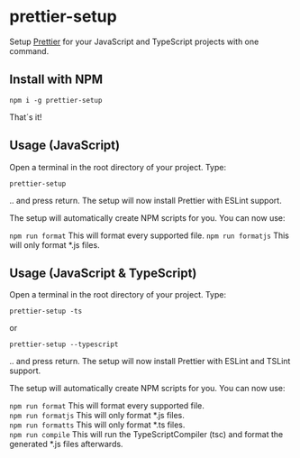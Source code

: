 # prettier-setup
Setup [Prettier](https://prettier.io/) for your JavaScript and TypeScript projects with one command.

## Install with NPM

    npm i -g prettier-setup
That´s it!

## Usage (JavaScript)
Open a terminal in the root directory of your project. Type:

    prettier-setup
.. and press return.
The setup will now install Prettier with ESLint support.

The setup will automatically create NPM scripts for you. You can now use:

`npm run format` This will format every supported file.
`npm run formatjs` This will only format *.js files.

## Usage (JavaScript & TypeScript)
Open a terminal in the root directory of your project. Type:

    prettier-setup -ts
or

    prettier-setup --typescript

.. and press return.
The setup will now install Prettier with ESLint and TSLint support.

The setup will automatically create NPM scripts for you. You can now use:

`npm run format` This will format every supported file.  
`npm run formatjs` This will only format *.js files.  
`npm run formatts` This will only format *.ts files.  
`npm run compile` This will run the TypeScriptCompiler (tsc) and format the generated *.js files afterwards.